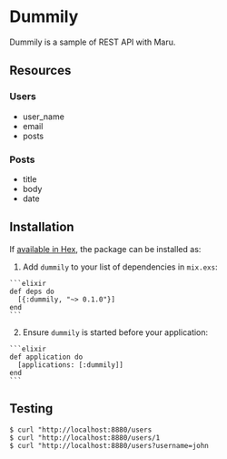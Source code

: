 # Dummily

Dummily is a sample of REST API with Maru.

## Resources
### Users
- user_name
- email
- posts

### Posts
- title
- body
- date

## Installation

If [available in Hex](https://hex.pm/docs/publish), the package can be installed as:

  1. Add `dummily` to your list of dependencies in `mix.exs`:

    ```elixir
    def deps do
      [{:dummily, "~> 0.1.0"}]
    end
    ```

  2. Ensure `dummily` is started before your application:

    ```elixir
    def application do
      [applications: [:dummily]]
    end
    ```

## Testing

```
$ curl "http://localhost:8880/users
$ curl "http://localhost:8880/users/1
$ curl "http://localhost:8880/users?username=john
```